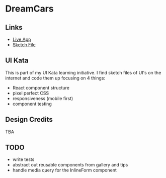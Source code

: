 # DreamCars

## Links

- [Live App](https://topleft.github.io/kata-car-ui/)
- [Sketch File](https://www.sketchappsources.com/free-source/3524-car-dealing-landing-page.html)

## UI Kata

This is part of my UI Kata learning initiative. I find sketch files of UI's on the internet and code them up focusing on 4 things:
 - React component structure
 - pixel perfect CSS
 - responsiveness (mobile first)
 - component testing

## Design Credits

TBA


## TODO

- write tests
- abstract out reusable components from gallery and tips
- handle media query for the InlineForm component
